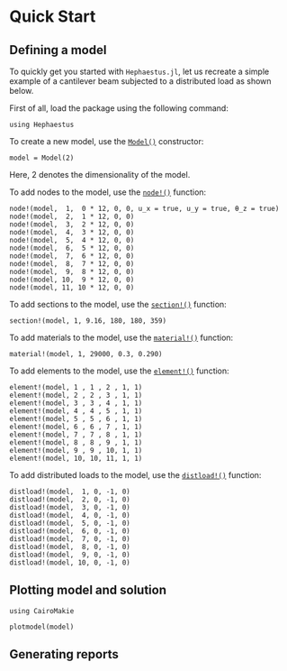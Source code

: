# Quick Start

## Defining a model

To quickly get you started with `Hephaestus.jl`, let us recreate a simple example of a cantilever beam subjected to a distributed load as shown below.

First of all, load the package using the following command:

```@example QuickStart
using Hephaestus
```

To create a new model, use the [`Model()`](@ref) constructor:

```@example QuickStart
model = Model(2)
```

Here, 2 denotes the dimensionality of the model.

To add nodes to the model, use the [`node!()`](@ref) function:

```@example QuickStart
node!(model,  1,  0 * 12, 0, 0, u_x = true, u_y = true, θ_z = true)
node!(model,  2,  1 * 12, 0, 0)
node!(model,  3,  2 * 12, 0, 0)
node!(model,  4,  3 * 12, 0, 0)
node!(model,  5,  4 * 12, 0, 0)
node!(model,  6,  5 * 12, 0, 0)
node!(model,  7,  6 * 12, 0, 0)
node!(model,  8,  7 * 12, 0, 0)
node!(model,  9,  8 * 12, 0, 0)
node!(model, 10,  9 * 12, 0, 0)
node!(model, 11, 10 * 12, 0, 0)
```

To add sections to the model, use the [`section!()`](@ref) function:

```@example QuickStart
section!(model, 1, 9.16, 180, 180, 359)
```

To add materials to the model, use the [`material!()`](@ref) function:

```@example QuickStart
material!(model, 1, 29000, 0.3, 0.290)
```

To add elements to the model, use the [`element!()`](@ref) function:

```@example QuickStart
element!(model, 1 , 1 , 2 , 1, 1)
element!(model, 2 , 2 , 3 , 1, 1)
element!(model, 3 , 3 , 4 , 1, 1)
element!(model, 4 , 4 , 5 , 1, 1)
element!(model, 5 , 5 , 6 , 1, 1)
element!(model, 6 , 6 , 7 , 1, 1)
element!(model, 7 , 7 , 8 , 1, 1)
element!(model, 8 , 8 , 9 , 1, 1)
element!(model, 9 , 9 , 10, 1, 1)
element!(model, 10, 10, 11, 1, 1)
```

To add distributed loads to the model, use the [`distload!()`](@ref) function:

```@example QuickStart
distload!(model,  1, 0, -1, 0)
distload!(model,  2, 0, -1, 0)
distload!(model,  3, 0, -1, 0)
distload!(model,  4, 0, -1, 0)
distload!(model,  5, 0, -1, 0)
distload!(model,  6, 0, -1, 0)
distload!(model,  7, 0, -1, 0)
distload!(model,  8, 0, -1, 0)
distload!(model,  9, 0, -1, 0)
distload!(model, 10, 0, -1, 0)
```

## Plotting model and solution

```@example QuickStart
using CairoMakie
```

```@example QuickStart
plotmodel(model)
```

## Generating reports